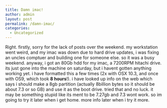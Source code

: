 ```yaml
---
title: Damn imac!
author: admin
layout: post
permalink: /damn-imac/
categories:
  - Uncategorized
---
```

Right. firstly, sorry for the lack of posts over the weekend. my workstation went weird, and my imac was down due to hard drive updates, i was fixing an uncles comptuer and building one for someone else. so it was a busy weekend. anyway, i got an 80Gb hdd for my imac, a 7200RPM hitachi drive. its just gone into the machine on saturday, but i havent gotten anything working yet. i have formatted this a few times (2x with OSX 10.3, and once with OS9, which took **8 hours**!). i have looked up info on the web which says i should make a 8gb partition (actually 8billion bytes so it should be about 7.3 or so GB) and use it as the boot drive. tried that and no luck. it may be something stupid like its ment to be 7.27gb and 7.3 wont work. so im going to try it later when i get home. more info later when i try it more.